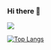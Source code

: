 ### Hi there 👋
<img src="https://capsule-render.vercel.app/api?type=soft&color=auto&height=200&section=header&text=내용입력&fontSize=90" />

[![Top Langs](https://github-readme-stats.vercel.app/api/top-langs/?username=KMJbella&layout=compact)](https://github.com/anuraghazra/github-readme-stats)

